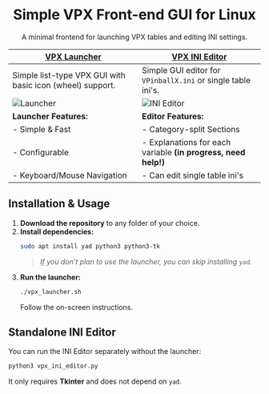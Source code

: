 <h1 align="center">Simple VPX Front-end GUI for Linux</h1>
<p align="center">A minimal frontend for launching VPX tables and editing INI settings.</p>

| **[VPX Launcher](vpx_launcher.sh)** | **[VPX INI Editor](vpx_ini_editor.py)** |
|-------------------------------------|---------------------------------------|
| Simple list-type VPX GUI with basic icon (wheel) support. | Simple GUI editor for `VPinballX.ini` or single table ini's. |
| ![Launcher](https://github.com/user-attachments/assets/eb60fa04-8e4d-4283-8e25-b0f3875d2ada) | ![INI Editor](https://github.com/user-attachments/assets/010727f1-3e8a-4d2e-ac69-938a0b6bac7e) |
| **Launcher Features:**  | **Editor Features:**  |
| - Simple & Fast  | - Category-split Sections |
| - Configurable  | - Explanations for each variable **(in progress, need help!)** |
| - Keyboard/Mouse Navigation | - Can edit single table ini's |

## **Installation & Usage**  

1. **Download the repository** to any folder of your choice.  
2. **Install dependencies:**  
   ```bash
   sudo apt install yad python3 python3-tk
   ```  
   > *If you don’t plan to use the launcher, you can skip installing `yad`.*  
3. **Run the launcher:**  
   ```bash
   ./vpx_launcher.sh
   ```  
   Follow the on-screen instructions.  

## **Standalone INI Editor**  
You can run the INI Editor separately without the launcher:  
```bash
python3 vpx_ini_editor.py
```  
It only requires **Tkinter** and does not depend on `yad`.
